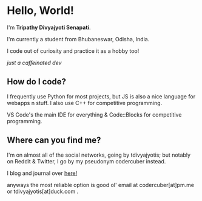 
# Hello, World! 

I'm **Tripathy Divyajyoti Senapati**.

I'm currently a student from Bhubaneswar, Odisha, India.

I code out of curiosity and practice it as a hobby too!

*just a caffeinated dev*

## How do I code?
I frequently use Python for most projects, but JS is also a nice language for webapps n stuff.
I also use C++ for competitive programming.

VS Code's the main IDE for everything & Code::Blocks for competitive programming.

## Where can you find me?
I'm on almost all of the social networks, going by tdivyajyotis;
but notably on Reddit & Twitter, I go by my pseudonym codercuber instead.

I blog and journal over [here!](https://tdivyajyotis.prose.sh/)

anyways the most reliable option is good ol' email at codercuber[at]pm.me or tdivyajyotis[at]duck.com .
